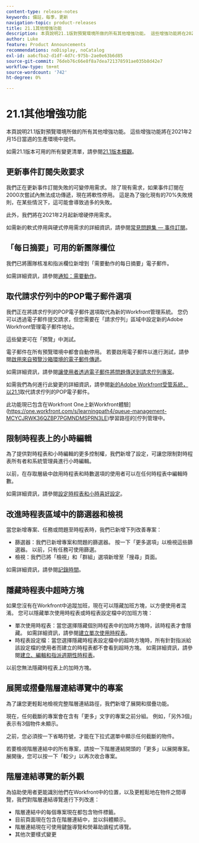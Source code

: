 ```yaml
---
content-type: release-notes
keywords: 備註，每季，更新
navigation-topic: product-releases
title: 21.1其他增強功能
description: 本頁說明21.1版對預覽環境所做的所有其他增強功能。 這些增強功能將在2021年2月15日當週的生產環境中提供。
author: Luke
feature: Product Announcements
recommendations: noDisplay, noCatalog
exl-id: aa6cfba2-d1df-4d7c-975b-2ae0e63b6d85
source-git-commit: 76deb76c66e8f8a7dea721378591ae035b8d42e7
workflow-type: tm+mt
source-wordcount: '742'
ht-degree: 0%

---
```


# 21.1其他增強功能

本頁說明21.1版對預覽環境所做的所有其他增強功能。 這些增強功能將在2021年2月15日當週的生產環境中提供。

如需21.1版本可用的所有變更清單，請參閱[21.1版本概觀](../../../product-announcements/product-releases/21.1-release-activity/21-1-release-overview.md)。

## 更新事件訂閱失敗要求

我們正在更新事件訂閱失敗的可變停用需求。 除了現有需求，如果事件訂閱在2000次嘗試內無法成功傳遞，現在將軟性停用。 這是為了強化現有的70%失敗規則，在某些情況下，這可能會導致過多的失敗。

此外，我們將在2021年2月起新增硬停用需求。

如需新的軟式停用與硬式停用需求的詳細資訊，請參閱[常見問題集 — 事件訂閱](../../../wf-api/general/event-subs-faq.md)。

## 「每日摘要」可用的新團隊欄位

我們已將團隊核准和指派欄位新增到「需要動作的每日摘要」電子郵件。

如需詳細資訊，請參閱[通知：需要動作](../../../workfront-basics/using-notifications/notifications-action-needed.md)。

## 取代請求佇列中的POP電子郵件選項

我們正在將請求佇列的POP電子郵件選項取代為新的Workfront管理系統。 您仍可以透過電子郵件提交請求，但您需要在「請求佇列」區域中設定新的Adobe Workfront管理電子郵件地址。

這些變更可在「預覽」中測試。

電子郵件在所有預覽環境中都會自動停用。 若要啟用電子郵件以進行測試，請參閱[啟用來自預覽沙箱環境的電子郵件傳遞](../../../workfront-basics/using-notifications/enable-delivery-emails-from-preview-sandbox-environment.md)。

如需詳細資訊，請參閱[讓使用者透過電子郵件將問題傳送到請求佇列專案](/help/quicksilver/manage-work/requests/create-requests/enable-email-issues-into-projects.md)。

如需我們為何進行此變更的詳細資訊，請參閱[新的Adobe Workfront受管系統，以21.1](../../../product-announcements/announcements/announcement-archive/pop-removal-request-queue.md)取代請求佇列的POP電子郵件。

此功能現已包含在Workfront One上新Workfront體驗](https://one.workfront.com/s/learningpath4/queue-management-MCYCJRWK36QZBP7PGMNDMSPRN3LE)學習路徑的[佇列管理中。

## 限制時程表上的小時編輯

為了提供對時程表和小時編輯的更多控制權，我們新增了設定，可讓您限制對時程表所有者和系統管理員進行小時編輯。

以前，在存取層級中啟用時程表和時數選項的使用者可以在任何時程表中編輯時數。

如需詳細資訊，請參閱[設定時程表和小時喜好設定](../../../administration-and-setup/set-up-workfront/configure-timesheets-schedules/timesheet-and-hour-preferences.md)。

## 改進時程表區域中的篩選器和檢視

當您新增專案、任務或問題至時程表時，我們已新增下列改善專案：

* 篩選器：我們已新增專案和問題的篩選器。 按一下「更多選項」以檢視這些篩選器。 以前，只有任務可使用篩選。
* 檢視：我們已將「檢視」和「群組」選項新增至「搜尋」頁面。

如需詳細資訊，請參閱[記錄時間](../../../timesheets/create-and-manage-timesheets/log-time.md)。

## 隱藏時程表中超時方塊

如果您沒有在Workfront中追蹤加班，現在可以隱藏加班方塊，以方便使用者混淆。 您可以隱藏單次使用時程表或時程表設定檔中的加班方塊：

* 單次使用時程表：當您選擇隱藏個別時程表中的加時方塊時，該時程表才會隱藏。 如需詳細資訊，請參閱[建立單次使用時程表](../../../timesheets/create-and-manage-timesheets/create-tmshts.md)。
* 時程表設定檔：當您選擇隱藏時程表設定檔中的超時方塊時，所有針對指派給該設定檔的使用者而建立的時程表都不會看到超時方塊。 如需詳細資訊，請參閱[建立、編輯和指派週期性時程表](../../../timesheets/create-and-manage-timesheets/create-timesheet-profiles.md)。

以前您無法隱藏時程表上的加時方塊。

## 展開或摺疊階層連結導覽中的專案

為了讓您更輕鬆地檢視完整階層連結路徑，我們新增了展開和摺疊功能。

現在，任何截斷的專案會在含有「更多」文字的專案之前分組。 例如，「另外3個」表示有3個物件未顯示。

之前，您必須按一下省略符號，才能在下拉式選單中顯示任何截斷的物件。

若要檢視階層連結中的所有專案，請按一下階層連結開頭的「更多」以展開專案。 展開後，您可以按一下「較少」以再次收合專案。

## 階層連結導覽的新外觀

為協助使用者更能識別他們在Workfront中的位置，以及更輕鬆地在物件之間導覽，我們對階層連結導覽進行下列改進：

* 階層連結中的每個專案現在都包含物件標籤。
* 目前頁面現在包含在階層連結中，並以斜體顯示。
* 階層連結現在可使用鍵盤導覽和熒幕助讀程式導覽。
* 其他次要樣式變更

